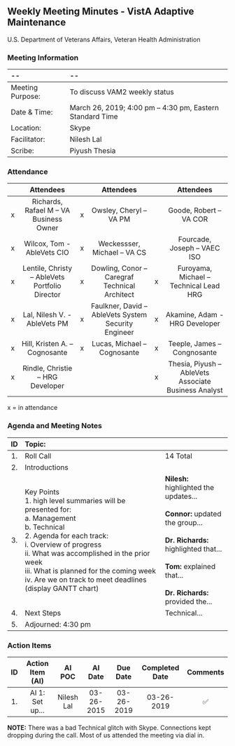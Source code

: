 ## Weekly Meeting Minutes  - VistA Adaptive Maintenance
U.S. Department of Veterans Affairs, Veteran Health Administration


### Meeting Information
| -- | -- |
|:---|:---|
| Meeting Purpose: | To discuss VAM2 weekly status  |
| Date & Time: |	March 26, 2019; 4:00 pm – 4:30 pm, Eastern Standard Time |
| Location:	| Skype | 
| Facilitator:	| Nilesh Lal |
| Scribe: |	Piyush Thesia |


### Attendance

|  | Attendees |  | Attendees	|  | Attendees |
|:---:|:---:|:---:|:---:|:---:|:---:|
| x | Richards, Rafael M – VA Business Owner | x | Owsley, Cheryl – VA PM |  | Goode, Robert – VA COR |
| x  | Wilcox, Tom - AbleVets CIO | x | Weckessser, Michael – VA CS |  | Fourcade, Joseph – VAEC ISO |
| x | Lentile, Christy – AbleVets Portfolio Director | x | Dowling, Conor – Caregraf Technical Architect | x | Furoyama, Michael – Technical Lead HRG | 
| x | Lal, Nilesh V. - AbleVets PM | x | Faulkner, David – AbleVets System Security Engineer | x | Akamine, Adam - HRG Developer |
| x | Hill, Kristen A. – Cognosante | x | Lucas, Michael – Cognosante  | x | Teeple, James – Congnosante |
| x | Rindle, Christie – HRG Developer |  |   | x | Thesia, Piyush – AbleVets Associate Business Analyst |

x = in attendance


### Agenda and Meeting Notes

| ID | Topic: |  |
|:---:|:---|:---|
| 1. | Roll Call | 14 Total |
| 2. | Introductions |  | 
| 3. | Key Points </br> 1.	high level summaries will be presented for: </br> a.	Management </br> b.	Technical </br> 2.	Agenda for each track: </br> i.	Overview of progress </br> ii.	What was accomplished in the prior week </br> iii.	What is planned for the coming week iv.	Are we on track to meet deadlines (display GANTT chart) | **Nilesh:** highlighted the updates... <br/> <br/> **Connor:** updated the group...  <br/> <br/> **Dr. Richards:** highlighted that... <br/> <br/> **Tom:** explained that... <br/> <br/> **Dr. Richards:** provided the... |
| 4. |	Next Steps | Technical... |
| 5. | Adjourned: 4:30 pm |  |



### Action Items

| ID | Action Item (AI) | AI POC | AI Date | Due Date | Completed Date | Comments |
|:---:|:---:|:---:|:---:|:---:|:---:|:---:|
| 1. | AI 1:  Set up... | Nilesh Lal | 03-26-2015 | 03-26-2019 | 03-26-2019 | :white_check_mark: | 		
			

**NOTE:** There was a bad Technical glitch with Skype. Connections kept dropping during the call.  Most of us attended the meeting via dial in.




